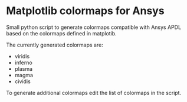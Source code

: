 # Matplotlib colormaps for Ansys

Small python script to generate colormaps compatible with Ansys APDL based on the colormaps defined in matplotib.

The currently generated colormaps are:

* viridis
* inferno
* plasma
* magma
* cividis

To generate additional colormaps edit the list of colormaps in the script.
